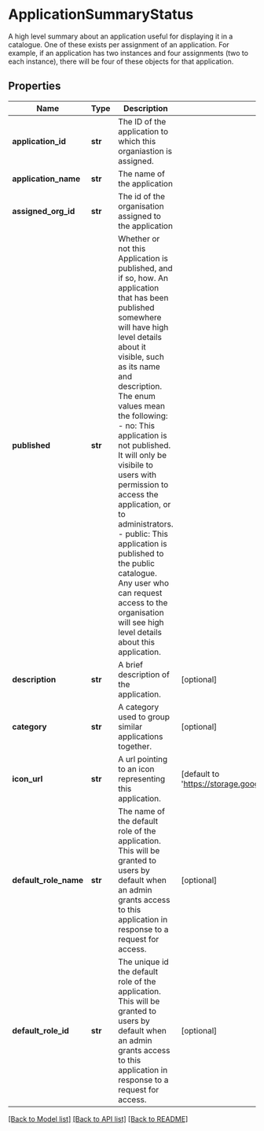 # ApplicationSummaryStatus

A high level summary about an application useful for displaying it in a catalogue. One of these exists per assignment of an application. For example, if an application has two instances and four assignments (two to each instance), there will be four of these objects for that application. 
## Properties
Name | Type | Description | Notes
------------ | ------------- | ------------- | -------------
**application_id** | **str** | The ID of the application to which this organiastion is assigned. | 
**application_name** | **str** | The name of the application | 
**assigned_org_id** | **str** | The id of the organisation assigned to the application | 
**published** | **str** | Whether or not this Application is published, and if so, how. An application that has been published somewhere will have high level details about it visible, such as its name and description. The enum values mean the following:   - no: This application is not published. It will only be visibile to users with       permission to access the application, or to administrators.   - public: This application is published to the public catalogue. Any user who       can request access to the organisation will see high level details about this       application.  | 
**description** | **str** | A brief description of the application. | [optional] 
**category** | **str** | A category used to group similar applications together. | [optional] 
**icon_url** | **str** | A url pointing to an icon representing this application.  | [default to 'https://storage.googleapis.com/agilicus/logo.svg']
**default_role_name** | **str** | The name of the default role of the application. This will be granted to users by default when an admin grants access to this application in response to a request for access.  | [optional] 
**default_role_id** | **str** | The unique id the default role of the application. This will be granted to users by default when an admin grants access to this application in response to a request for access.  | [optional] 

[[Back to Model list]](../README.md#documentation-for-models) [[Back to API list]](../README.md#documentation-for-api-endpoints) [[Back to README]](../README.md)


